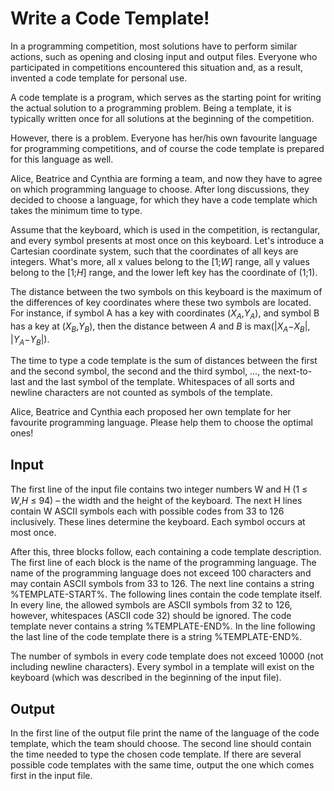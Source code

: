 # Write a Code Template!

In a programming competition, most solutions have to perform similar actions, such as opening and closing input and output files. Everyone who participated in competitions encountered this situation and, as a result, invented a code template for personal use.

A code template is a program, which serves as the starting point for writing the actual solution to a programming problem. Being a template, it is typically written once for all solutions at the beginning of the competition.

However, there is a problem. Everyone has her/his own favourite language for programming competitions, and of course the code template is prepared for this language as well.

Alice, Beatrice and Cynthia are forming a team, and now they have to agree on which programming language to choose. After long discussions, they decided to choose a language, for which they have a code template which takes the minimum time to type.

Assume that the keyboard, which is used in the competition, is rectangular, and every symbol presents at most once on this keyboard. Let's introduce a Cartesian coordinate system, such that the coordinates of all keys are integers. What's more, all x values belong to the [1;*W*] range, all y values belong to the [1;*H*] range, and the lower left key has the coordinate of (1;1).

The distance between the two symbols on this keyboard is the maximum of the differences of key coordinates where these two symbols are located. For instance, if symbol A has a key with coordinates (*X<sub>A</sub>*,*Y<sub>A</sub>*), and symbol B has a key at (*X<sub>B</sub>*,*Y<sub>B</sub>*), then the distance between *A* and *B* is max(|*X<sub>A</sub>*−*X<sub>B</sub>*|, |*Y<sub>A</sub>*−*Y<sub>B</sub>*|).

The time to type a code template is the sum of distances between the first and the second symbol, the second and the third symbol, …, the next-to-last and the last symbol of the template. Whitespaces of all sorts and newline characters are not counted as symbols of the template.

Alice, Beatrice and Cynthia each proposed her own template for her favourite programming language. Please help them to choose the optimal ones!

## Input
The first line of the input ﬁle contains two integer numbers W and H (1 ≤ *W*,*H* ≤ 94) – the width and the height of the keyboard. The next H lines contain W ASCII symbols each with possible codes from 33 to 126 inclusively. These lines determine the keyboard. Each symbol occurs at most once.

After this, three blocks follow, each containing a code template description. The first line of each block is the name of the programming language. The name of the programming language does not exceed 100 characters and may contain ASCII symbols from 33 to 126. The next line contains a string %TEMPLATE-START%. The following lines contain the code template itself. In every line, the allowed symbols are ASCII symbols from 32 to 126, however, whitespaces (ASCII code 32) should be ignored. The code template never contains a string %TEMPLATE-END%. In the line following the last line of the code template there is a string %TEMPLATE-END%.

The number of symbols in every code template does not exceed 10000 (not including newline characters). Every symbol in a template will exist on the keyboard (which was described in the beginning of the input file).

## Output
In the first line of the output file print the name of the language of the code template, which the team should choose. The second line should contain the time needed to type the chosen code template. If there are several possible code templates with the same time, output the one which comes first in the input file.
